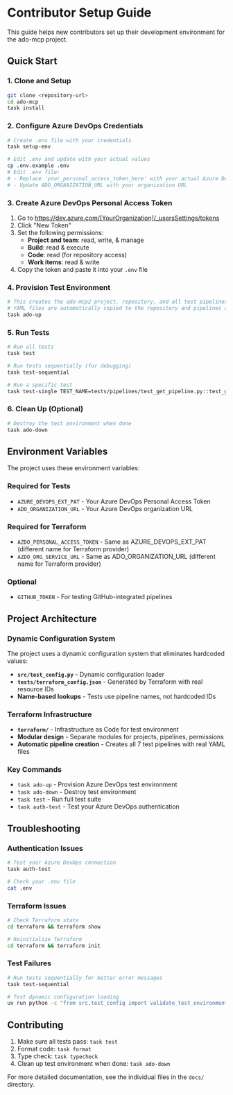 # Contributor Setup Guide

This guide helps new contributors set up their development environment for the ado-mcp project.

## Quick Start

### 1. Clone and Setup
```bash
git clone <repository-url>
cd ado-mcp
task install
```

### 2. Configure Azure DevOps Credentials
```bash
# Create .env file with your credentials
task setup-env

# Edit .env and update with your actual values
cp .env.example .env
# Edit .env file:
# - Replace 'your_personal_access_token_here' with your actual Azure DevOps PAT
# - Update ADO_ORGANIZATION_URL with your organization URL
```

### 3. Create Azure DevOps Personal Access Token

1. Go to https://dev.azure.com/[YourOrganization]/_usersSettings/tokens
2. Click "New Token"
3. Set the following permissions:
   - **Project and team**: read, write, & manage
   - **Build**: read & execute
   - **Code**: read (for repository access)
   - **Work items**: read & write
4. Copy the token and paste it into your `.env` file

### 4. Provision Test Environment
```bash
# This creates the ado-mcp2 project, repository, and all test pipelines automatically
# YAML files are automatically copied to the repository and pipelines are configured
task ado-up
```

### 5. Run Tests
```bash
# Run all tests
task test

# Run tests sequentially (for debugging)
task test-sequential

# Run a specific test
task test-single TEST_NAME=tests/pipelines/test_get_pipeline.py::test_get_pipeline_structure
```

### 6. Clean Up (Optional)
```bash
# Destroy the test environment when done
task ado-down
```

## Environment Variables

The project uses these environment variables:

### Required for Tests
- `AZURE_DEVOPS_EXT_PAT` - Your Azure DevOps Personal Access Token
- `ADO_ORGANIZATION_URL` - Your Azure DevOps organization URL

### Required for Terraform
- `AZDO_PERSONAL_ACCESS_TOKEN` - Same as AZURE_DEVOPS_EXT_PAT (different name for Terraform provider)
- `AZDO_ORG_SERVICE_URL` - Same as ADO_ORGANIZATION_URL (different name for Terraform provider)

### Optional
- `GITHUB_TOKEN` - For testing GitHub-integrated pipelines

## Project Architecture

### Dynamic Configuration System
The project uses a dynamic configuration system that eliminates hardcoded values:

- **`src/test_config.py`** - Dynamic configuration loader
- **`tests/terraform_config.json`** - Generated by Terraform with real resource IDs
- **Name-based lookups** - Tests use pipeline names, not hardcoded IDs

### Terraform Infrastructure
- **`terraform/`** - Infrastructure as Code for test environment
- **Modular design** - Separate modules for projects, pipelines, permissions
- **Automatic pipeline creation** - Creates all 7 test pipelines with real YAML files

### Key Commands
- `task ado-up` - Provision Azure DevOps test environment
- `task ado-down` - Destroy test environment
- `task test` - Run full test suite
- `task auth-test` - Test your Azure DevOps authentication

## Troubleshooting

### Authentication Issues
```bash
# Test your Azure DevOps connection
task auth-test

# Check your .env file
cat .env
```

### Terraform Issues
```bash
# Check Terraform state
cd terraform && terraform show

# Reinitialize Terraform
cd terraform && terraform init
```

### Test Failures
```bash
# Run tests sequentially for better error messages
task test-sequential

# Test dynamic configuration loading
uv run python -c "from src.test_config import validate_test_environment; print(validate_test_environment())"
```

## Contributing

1. Make sure all tests pass: `task test`
2. Format code: `task format`
3. Type check: `task typecheck`
4. Clean up test environment when done: `task ado-down`

For more detailed documentation, see the individual files in the `docs/` directory.